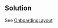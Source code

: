 ## Solution
See [OnboardingLayout](./feature/onboarding/src/main/kotlin/com/onboarding/OnboardingLayout.kt) 
